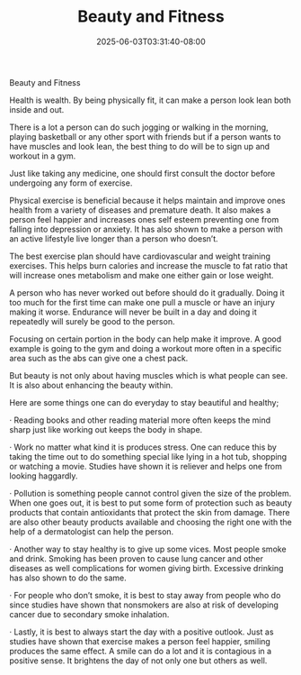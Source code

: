 ﻿---
title: "Beauty and Fitness"
date: 2025-06-03T03:31:40-08:00
description: "Fitness Tips for Web Success"
featured_image: "/images/Fitness.jpg"
tags: ["Fitness"]
---

Beauty and Fitness


Health is wealth. By being physically fit, it can make a person look lean both inside and out. 

There is a lot a person can do such jogging or walking  in the morning, playing basketball or any other sport with friends but if a person wants to have muscles and look lean, the best thing to do will be to sign up and workout in a gym. 

Just like taking any medicine, one should first consult the doctor before undergoing any form of exercise.

Physical exercise is beneficial because it helps maintain and improve ones health from a variety of diseases and premature death.  It also makes a person feel happier and increases ones self esteem preventing one from falling into depression or anxiety. It has also shown to make a person with an active lifestyle live longer than a person who doesn’t.

The best exercise plan should have cardiovascular and weight training exercises. This helps burn calories and increase the muscle to fat ratio that will increase ones metabolism and make one either gain or lose weight. 

A person who has never worked out before should do it gradually. Doing it too much for the first time can make one pull a muscle or have an injury making it worse. Endurance will never be built in a day and doing it repeatedly will surely be good to the person.

Focusing on certain portion in the body can help make it improve. A good example is going to the gym and doing a workout more often in a specific area such as the abs can give one a chest pack. 

But beauty is not only about having muscles which is what people can see. It is also about enhancing the beauty within. 

Here are some things one can do everyday to stay beautiful and healthy; 

·	Reading books and other reading material more often keeps the mind sharp just like working out keeps the body in shape.

·	Work no matter what kind it is produces stress. One can reduce this by taking the time out to do something special like lying in a hot tub, shopping or watching a movie. Studies have shown it is reliever and helps one from looking haggardly.

·	Pollution is something people cannot control given the size of the problem. When one goes out, it is best to put some form of protection such as beauty products that contain antioxidants that protect the skin from damage. There are also other beauty products available and choosing the right one with the help of a dermatologist can help the person.

·	Another way to stay healthy is to give up some vices. Most people smoke and drink. Smoking has been proven to cause lung cancer and other diseases as well complications for women giving birth. Excessive drinking has also shown to do the same. 

·	For people who don’t smoke, it is best to stay away from people who do since studies have shown that nonsmokers are also at risk of developing cancer due to secondary smoke inhalation.

·	Lastly, it is best to always start the day with a positive outlook. Just as studies have shown that exercise makes a person feel happier, smiling produces the same effect. A smile can do a lot and it is contagious in a positive sense. It brightens the day of not only one but others as well.









